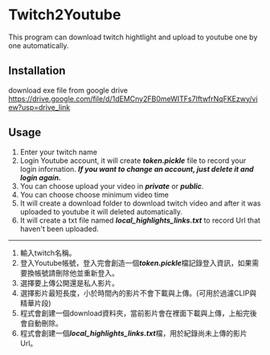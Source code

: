 # Twitch2Youtube
This program can download twitch hightlight and upload to youtube one by one automatically.
## Installation
download exe file from google drive
<https://drive.google.com/file/d/1dEMCny2FB0meWITFs7IftwfrNqFKEzwy/view?usp=drive_link>
## Usage
1. Enter your twitch name 
2. Login Youtube account, it will create ***token.pickle*** file to record your login infornation. ***If you want to change an account, just delete it and login again.***    
3. You can choose upload your video in ***private*** or ***public***.    
4. You can choose choose minimum video time    
5. It will create a download folder to download twitch video and after it was uploaded to youtube it will deleted automatically.    
6. It will create a txt file named ***local_highlights_links.txt*** to record Url that haven't been uploaded.    
---
1. 輸入twitch名稱。
2. 登入Youtube帳號，登入完會創造一個***token.pickle***檔記錄登入資訊，如果需要換帳號請刪除他並重新登入。  
3. 選擇要上傳公開還是私人影片。  
4. 選擇影片最短長度，小於時間內的影片不會下載與上傳。(可用於過濾CLIP與精華片段)  
5. 程式會創建一個download資料夾，當前影片會在裡面下載與上傳，上船完後會自動刪除。  
6. 程式會創建一個***local_highlights_links.txt***檔，用於紀錄尚未上傳的影片Url。  
